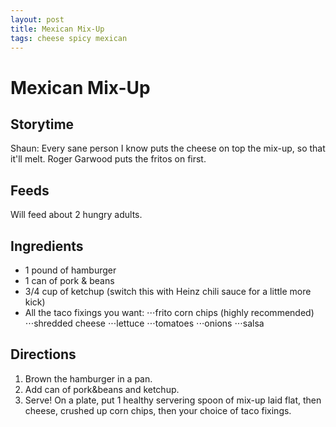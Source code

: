 ```yaml
---
layout: post
title: Mexican Mix-Up
tags: cheese spicy mexican
---
```


# Mexican Mix-Up

## Storytime
Shaun: Every sane person I know puts the cheese on top the mix-up, so that it'll melt. Roger Garwood puts the fritos on first.

## Feeds
Will feed about 2 hungry adults.

## Ingredients
* 1 pound of hamburger
* 1 can of pork & beans
* 3/4 cup of ketchup (switch this with Heinz chili sauce for a little more kick)
* All the taco fixings you want:
⋅⋅⋅frito corn chips (highly recommended)
⋅⋅⋅shredded cheese
⋅⋅⋅lettuce
⋅⋅⋅tomatoes
⋅⋅⋅onions
⋅⋅⋅salsa

## Directions
1. Brown the hamburger in a pan.
2. Add can of pork&beans and ketchup.
3. Serve! On a plate, put 1 healthy servering spoon of mix-up laid flat, then cheese, crushed up corn chips, then your choice of taco fixings.
